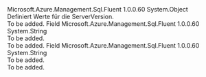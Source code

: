 <Type Name="ServerVersion" FullName="Microsoft.Azure.Management.Sql.Fluent.Models.ServerVersion">
  <TypeSignature Language="C#" Value="public static class ServerVersion" />
  <TypeSignature Language="ILAsm" Value=".class public auto ansi abstract sealed beforefieldinit ServerVersion extends System.Object" />
  <TypeSignature Language="DocId" Value="T:Microsoft.Azure.Management.Sql.Fluent.Models.ServerVersion" />
  <TypeSignature Language="VB.NET" Value="Public Class ServerVersion" />
  <TypeSignature Language="F#" Value="type ServerVersion = class" />
  <AssemblyInfo>
    <AssemblyName>Microsoft.Azure.Management.Sql.Fluent</AssemblyName>
    <AssemblyVersion>1.0.0.60</AssemblyVersion>
  </AssemblyInfo>
  <Base>
    <BaseTypeName>System.Object</BaseTypeName>
  </Base>
  <Interfaces />
  <Docs>
    <summary>
            Definiert Werte für die ServerVersion.
            </summary>
    <remarks>To be added.</remarks>
  </Docs>
  <Members>
    <Member MemberName="OneTwoFullStopZero">
      <MemberSignature Language="C#" Value="public const string OneTwoFullStopZero;" />
      <MemberSignature Language="ILAsm" Value=".field public static literal string OneTwoFullStopZero" />
      <MemberSignature Language="DocId" Value="F:Microsoft.Azure.Management.Sql.Fluent.Models.ServerVersion.OneTwoFullStopZero" />
      <MemberSignature Language="VB.NET" Value="Public Const OneTwoFullStopZero As String " />
      <MemberSignature Language="F#" Value="val mutable OneTwoFullStopZero : string" Usage="Microsoft.Azure.Management.Sql.Fluent.Models.ServerVersion.OneTwoFullStopZero" />
      <MemberType>Field</MemberType>
      <AssemblyInfo>
        <AssemblyName>Microsoft.Azure.Management.Sql.Fluent</AssemblyName>
        <AssemblyVersion>1.0.0.60</AssemblyVersion>
      </AssemblyInfo>
      <ReturnValue>
        <ReturnType>System.String</ReturnType>
      </ReturnValue>
      <Docs>
        <summary>To be added.</summary>
        <remarks>To be added.</remarks>
      </Docs>
    </Member>
    <Member MemberName="TwoFullStopZero">
      <MemberSignature Language="C#" Value="public const string TwoFullStopZero;" />
      <MemberSignature Language="ILAsm" Value=".field public static literal string TwoFullStopZero" />
      <MemberSignature Language="DocId" Value="F:Microsoft.Azure.Management.Sql.Fluent.Models.ServerVersion.TwoFullStopZero" />
      <MemberSignature Language="VB.NET" Value="Public Const TwoFullStopZero As String " />
      <MemberSignature Language="F#" Value="val mutable TwoFullStopZero : string" Usage="Microsoft.Azure.Management.Sql.Fluent.Models.ServerVersion.TwoFullStopZero" />
      <MemberType>Field</MemberType>
      <AssemblyInfo>
        <AssemblyName>Microsoft.Azure.Management.Sql.Fluent</AssemblyName>
        <AssemblyVersion>1.0.0.60</AssemblyVersion>
      </AssemblyInfo>
      <ReturnValue>
        <ReturnType>System.String</ReturnType>
      </ReturnValue>
      <Docs>
        <summary>To be added.</summary>
        <remarks>To be added.</remarks>
      </Docs>
    </Member>
  </Members>
</Type>